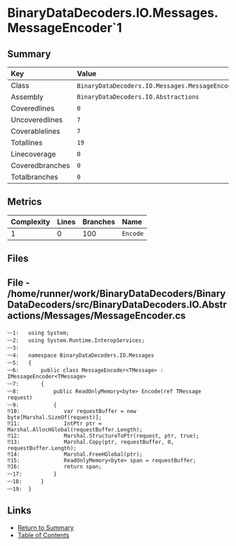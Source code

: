 ﻿# BinaryDataDecoders.IO.Messages.MessageEncoder`1

## Summary

| Key             | Value                                             |
| :-------------- | :------------------------------------------------ |
| Class           | `BinaryDataDecoders.IO.Messages.MessageEncoder`1` |
| Assembly        | `BinaryDataDecoders.IO.Abstractions`              |
| Coveredlines    | `0`                                               |
| Uncoveredlines  | `7`                                               |
| Coverablelines  | `7`                                               |
| Totallines      | `19`                                              |
| Linecoverage    | `0`                                               |
| Coveredbranches | `0`                                               |
| Totalbranches   | `0`                                               |

## Metrics

| Complexity | Lines | Branches | Name     |
| :--------- | :---- | :------- | :------- |
| 1          | 0     | 100      | `Encode` |

## Files

## File - /home/runner/work/BinaryDataDecoders/BinaryDataDecoders/src/BinaryDataDecoders.IO.Abstractions/Messages/MessageEncoder.cs

```CSharp
〰1:   using System;
〰2:   using System.Runtime.InteropServices;
〰3:   
〰4:   namespace BinaryDataDecoders.IO.Messages
〰5:   {
〰6:       public class MessageEncoder<TMessage> : IMessageEncoder<TMessage>
〰7:       {
〰8:           public ReadOnlyMemory<byte> Encode(ref TMessage request)
〰9:           {
‼10:              var requestBuffer = new byte[Marshal.SizeOf(request)];
‼11:              IntPtr ptr = Marshal.AllocHGlobal(requestBuffer.Length);
‼12:              Marshal.StructureToPtr(request, ptr, true);
‼13:              Marshal.Copy(ptr, requestBuffer, 0, requestBuffer.Length);
‼14:              Marshal.FreeHGlobal(ptr);
‼15:              ReadOnlyMemory<byte> span = requestBuffer;
‼16:              return span;
〰17:          }
〰18:      }
〰19:  }
```

## Links

* [Return to Summary](Summary.md)
* [Table of Contents](../TOC.md)

